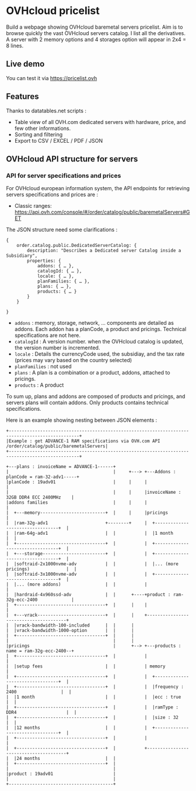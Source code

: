 # OVHcloud pricelist
Build a webpage showing OVHcloud baremetal servers pricelist.
Aim is to browse quickly the vast OVHcloud servers catalog. I list all the derivatives.
A server with 2 memory options and 4 storages option will appear in 2x4 = 8 lines.


## Live demo
You can test it via https://pricelist.ovh

## Features
Thanks to datatables.net scripts :
* Table view of all OVH.com dedicated servers with hardware, price, and few other informations.
* Sorting and filtering
* Export to CSV / EXCEL / PDF / JSON


## OVHcloud API structure for servers
### API for server specifications and prices

For OVHcloud european information system, the API endpoints for retrieving servers specifications and prices are :


- Classic ranges: https://api.ovh.com/console/#/order/catalog/public/baremetalServers#GET

The JSON structure need some clarifications :

```
{
    order.catalog.public.DedicatedServerCatalog: {
        description: "Describes a Dedicated server Catalog inside a Subsidiary",
        properties: {
            addons: { … },
            catalogId: { … },
            locale: { … },
            planFamilies: { … },
            plans: { … },
            products: { … }
        }
    }

}
```

* `addons` : memory, storage, network, ... components are detailed as addons. Each addon has a planCode, a product and pricings. Technical specifications are not here.
* `catalogId` : A version number. when the OVHcloud catalog is updated, the version number is incremented.
* `locale` : Details the currencyCode used, the subsidiay, and the tax rate (prices may vary based on the country selected)
* `planFamilies` : not used
* `plans` : A plan is a combination or a product, addons, attached to pricings.
* `products` : A product

To sum up, plans and addons are composed of products and pricings, and servers plans will contain addons.
Only products contains technical specifications.

Here is an example showing nesting between JSON elements :


```
+-------------------------------------------------------------------------------------------------+
|Example : get ADVANCE-1 RAM specifications via OVH.com API /order/catalog/public/baremetalServers|
+-------------------------------------------------------------------------------------------------+

+---plans : invoiceName = ADVANCE-1------+
|                                        |     +---> +---Addons : planCode = ram-32-adv1-----+
|planCode : 19adv01                      |     |     |                                       |
|                                        |     |     |invoiceName : 32GB DDR4 ECC 2400MHz    |
|addons families                         |     |     |                                       |
|  +---memory-------------------------+  |     |     |pricings                               |
|  |ram-32g-adv1                      +--------+     |  +---------------------------------+  |
|  |ram-64g-adv1                      |  |           |  |1 month                          |  |
|  +----------------------------------+  |           |  +---------------------------------+  |
|  +---storage------------------------+  |           |  +---------------------------------+  |
|  |softraid-2x1000nvme-adv           |  |           |  |... (more pricings)              |  |
|  |softraid-3x1000nvme-adv           |  |           |  +---------------------------------+  |
|  |... (more addons)                 |  |           |                                       |
|  |hardraid-4x960ssd-adv             |  |      +----+product : ram-32g-ecc-2400             |
|  +----------------------------------+  |      |    |                                       |
|  +---vrack--------------------------+  |      |    +---------------------------------------+
|  |vrack-bandwidth-100-included      |  |      |
|  |vrack-bandwidth-1000-option       |  |      |
|  +----------------------------------+  |      |
|                                        |      |
|pricings                                |      +--> +---products : name = ram-32g-ecc-2400--+
|  +----------------------------------+  |           |                                       |
|  |setup fees                        |  |           | memory                                |
|  +----------------------------------+  |           |  +---------------------------------+  |
|  +----------------------------------+  |           |  |frequency : 2400                 |  |
|  |1 month                           |  |           |  |ecc : true                       |  |
|  +----------------------------------+  |           |  |ramType : DDR4                   |  |
|  +----------------------------------+  |           |  |size : 32                        |  |
|  |12 months                         |  |           |  +---------------------------------+  |
|  +----------------------------------+  |           |                                       |
|  +----------------------------------+  |           +---------------------------------------+
|  |24 months                         |  |
|  +----------------------------------+  |
|                                        |
|product : 19adv01                       |
|                                        |
+----------------------------------------+
```
